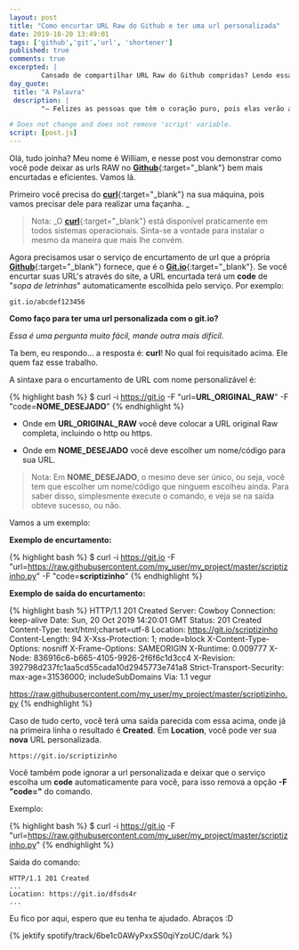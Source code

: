 ```yaml
---
layout: post
title: "Como encurtar URL Raw do Github e ter uma url personalizada"
date: 2019-10-20 13:49:01
tags: ['github','git','url', 'shortener']
published: true
comments: true
excerpted: |
        Cansado de compartilhar URL Raw do Github compridas? Lendo essa postagem você vai contornar isso.
day_quote:
 title: "A Palavra"
 description: |
        "— Felizes as pessoas que têm o coração puro, pois elas verão a Deus." <br> (Mateus 5:8)

# Does not change and does not remove 'script' variable.
script: [post.js]
---
```


<!-- Write from here your post !!! -->

Olá, tudo joinha? Meu nome é William, e nesse post vou demonstrar como você pode deixar as urls RAW no [**Github**](https://github.com){:target="_blank"} bem mais encurtadas e eficientes. Vamos lá.

Primeiro você precisa do [**curl**](https://curl.haxx.se/){:target="_blank"} na sua máquina, pois vamos precisar dele para realizar uma façanha. _

>  Nota: _O [**curl**](https://curl.haxx.se/){:target="_blank"} está disponível praticamente em todos sistemas operacionais. Sinta-se a vontade para instalar o mesmo da maneira que mais lhe convém. 

Agora precisamos usar o serviço de encurtamento de url que a própria [**Github**](https://github.com){:target="_blank"} fornece, que é o [**Git.io**](https://git.io){:target="_blank"}. Se você encurtar suas URL's através do site, a URL encurtada terá um **code** de "*sopa de letrinhas*" automaticamente escolhida pelo serviço. Por exemplo:

```shell
git.io/abcdef123456
```

**Como faço para ter uma url personalizada com o git.io?**

*Essa é uma pergunta muito fácil, mande outra mais difícil*.

Ta bem, eu respondo... a resposta é: **curl**! No qual foi requisitado acima. Ele quem faz esse trabalho.

A sintaxe para o encurtamento de URL com nome personalizável é:

{% highlight bash  %}
$ curl -i https://git.io -F "url=**URL_ORIGINAL_RAW**" -F "code=**NOME_DESEJADO**"
{% endhighlight %}

- Onde em **URL_ORIGINAL_RAW** você deve colocar a URL original Raw completa, incluindo o http ou https.

- Onde em **NOME_DESEJADO** você deve escolher um nome/código para sua URL.

>  Nota: Em **NOME_DESEJADO**, o mesmo deve ser único, ou seja, você tem que escolher um nome/código que ninguem escolheu ainda. Para saber disso, simplesmente execute o comando, e veja se na saída obteve sucesso, ou não.

Vamos a um exemplo:

**Exemplo de encurtamento:**

{% highlight bash  %}
$ curl -i https://git.io -F "url=https://raw.githubusercontent.com/my_user/my_project/master/scriptizinho.py" -F "code=**scriptizinho**"
{% endhighlight %}

**Exemplo de saída do encurtamento:**

{% highlight bash  %}
HTTP/1.1 201 Created
Server: Cowboy
Connection: keep-alive
Date: Sun, 20 Oct 2019 14:20:01 GMT
Status: 201 Created
Content-Type: text/html;charset=utf-8
Location: https://git.io/scriptizinho
Content-Length: 94
X-Xss-Protection: 1; mode=block
X-Content-Type-Options: nosniff
X-Frame-Options: SAMEORIGIN
X-Runtime: 0.009777
X-Node: 836916c6-b665-4105-9926-2f6f6c1d3cc4
X-Revision: 392798d237fc1aa5cd55cada10d2945773e741a8
Strict-Transport-Security: max-age=31536000; includeSubDomains
Via: 1.1 vegur

https://raw.githubusercontent.com/my_user/my_project/master/scriptizinho.py
{% endhighlight %}

Caso de tudo certo, você terá uma saída parecida com essa acima, onde já na primeira linha o resultado é **Created**. Em **Location**, você pode ver sua **nova** URL personalizada.

```shell
https://git.io/scriptizinho
```

Você também pode ignorar a url personalizada e deixar que o serviço escolha um **code** automaticamente para você, para isso remova a opção **-F "code="** do comando.

Exemplo:

{% highlight bash  %}
$ curl -i https://git.io -F "url=https://raw.githubusercontent.com/my_user/my_project/master/scriptizinho.py"
{% endhighlight %}

Saida do comando:

```shell
HTTP/1.1 201 Created
...
Location: https://git.io/dfsds4r
...
```

Eu fico por aqui, espero que eu tenha te ajudado. Abraços :D

{% jektify spotify/track/6be1c0AWyPxxSS0qiYzoUC/dark %}